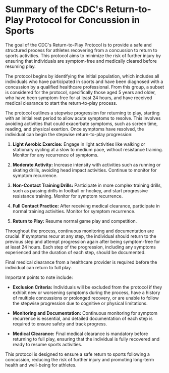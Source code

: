 # Summary of the CDC's Return-to-Play Protocol for Concussion in Sports

The goal of the CDC's Return-to-Play Protocol is to provide a safe and structured process for athletes recovering from a concussion to return to sports activities. This protocol aims to minimize the risk of further injury by ensuring that individuals are symptom-free and medically cleared before resuming play.

The protocol begins by identifying the initial population, which includes all individuals who have participated in sports and have been diagnosed with a concussion by a qualified healthcare professional. From this group, a subset is considered for the protocol, specifically those aged 5 years and older, who have been symptom-free for at least 24 hours, and have received medical clearance to start the return-to-play process.

The protocol outlines a stepwise progression for returning to play, starting with an initial rest period to allow acute symptoms to resolve. This involves avoiding activities that could exacerbate symptoms, such as screen time, reading, and physical exertion. Once symptoms have resolved, the individual can begin the stepwise return-to-play progression:

1. **Light Aerobic Exercise:** Engage in light activities like walking or stationary cycling at a slow to medium pace, without resistance training. Monitor for any recurrence of symptoms.

2. **Moderate Activity:** Increase intensity with activities such as running or skating drills, avoiding head impact activities. Continue to monitor for symptom recurrence.

3. **Non-Contact Training Drills:** Participate in more complex training drills, such as passing drills in football or hockey, and start progressive resistance training. Monitor for symptom recurrence.

4. **Full Contact Practice:** After receiving medical clearance, participate in normal training activities. Monitor for symptom recurrence.

5. **Return to Play:** Resume normal game play and competition.

Throughout the process, continuous monitoring and documentation are crucial. If symptoms recur at any step, the individual should return to the previous step and attempt progression again after being symptom-free for at least 24 hours. Each step of the progression, including any symptoms experienced and the duration of each step, should be documented.

Final medical clearance from a healthcare provider is required before the individual can return to full play.

Important points to note include:

- **Exclusion Criteria:** Individuals will be excluded from the protocol if they exhibit new or worsening symptoms during the process, have a history of multiple concussions or prolonged recovery, or are unable to follow the stepwise progression due to cognitive or physical limitations.

- **Monitoring and Documentation:** Continuous monitoring for symptom recurrence is essential, and detailed documentation of each step is required to ensure safety and track progress.

- **Medical Clearance:** Final medical clearance is mandatory before returning to full play, ensuring that the individual is fully recovered and ready to resume sports activities.

This protocol is designed to ensure a safe return to sports following a concussion, reducing the risk of further injury and promoting long-term health and well-being for athletes. 